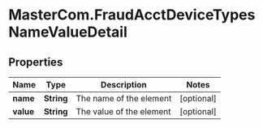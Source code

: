 # MasterCom.FraudAcctDeviceTypesNameValueDetail

## Properties

Name | Type | Description | Notes
------------ | ------------- | ------------- | -------------
**name** | **String** | The name of the element | [optional] 
**value** | **String** | The value of the element | [optional] 


